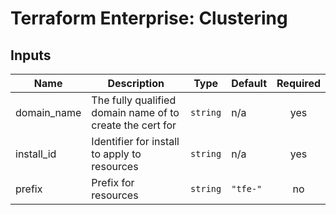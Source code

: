 # Terraform Enterprise: Clustering

## Inputs

| Name | Description | Type | Default | Required |
|------|-------------|------|---------|:-----:|
| domain\_name | The fully qualified domain name of to create the cert for | `string` | n/a | yes |
| install\_id | Identifier for install to apply to resources | `string` | n/a | yes |
| prefix | Prefix for resources | `string` | `"tfe-"` | no |

